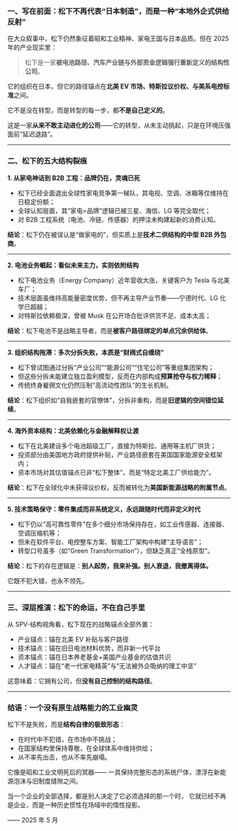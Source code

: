 ### 一、写在前面：松下不再代表“日本制造”，而是一种“本地外企式供给反射”

在大众叙事中，松下仍然象征着昭和工业精神、家电王国与日本品质。但在 2025 年的产业现实里：

> 松下是一家**被电池路径、汽车产业链与外部资金逻辑强行重新定义的结构性公司**。

它的组织在日本，但它的路径锚点在**北美 EV 市场、特斯拉议价权、与美系电控标准**之间。

它不是没在转型，而是转型的每一步，都**不是自己定义的**。

这是一家**从来不敢主动进化的公司**——它的转型，从未主动挑起，只是在环境压强面前“延迟退路”。

---

### 二、松下的五大结构裂痕

**1. 从家电神话到 B2B 工程：品牌仍在，灵魂已死**

- 松下已经全面退出全球性家电竞争第一梯队，其电视、空调、冰箱等仅维持在日稳定份额；
- 全球认知层面，其“家电=品牌”逻辑已被三星、海信、LG 等完全取代；
- 对 B2B 工程系统（电池、冷链、传感器）的押注未构建起新的消费认知。

**结论**：松下仍在被误认是“做家电的”，但实质上是**技术二供结构的中型 B2B 外包商**。

---

**2. 电池业务崛起：看似未来主力，实则依附结构**

- 松下电池业务（Energy Company）近年营收大涨，关键客户为 Tesla 与北美车厂；
- 技术层面虽维持高能量密度优势，但不再主导产业节奏——宁德时代、LG 化学已超越；
- 对特斯拉依赖极深，曾被 Musk 在公开场合批评供货不足、成本太高；

**结论**：松下电池不是战略主导者，而是**被客户路径绑定的单点冗余供给体**。

---

**3. 组织结构拖滞：多次分拆失败，本质是“财阀式自缠绕”**

- 松下曾试图通过分拆“产业公司”“能源公司”“住宅公司”等重组集团架构；
- 但这些分拆未能建立独立盈利模型，反而在内部构成**预算抢夺与权力稀释**；
- 传统终身雇佣文化仍然压制“高流动性团队”的生长机制。

**结论**：松下组织如“自我嵌套的官僚体”，分拆非重构，而是**旧逻辑的空间错位延续**。

---

**4. 海外资本结构：北美依赖化与金融解释权让渡**

- 松下在北美建设多个电池超级工厂，直接为特斯拉、通用等主机厂供货；
- 投资部分由美国地方政府提供补贴，产业路径嵌套在美国国家能源安全框架内；
- 资本市场对其估值锚点已非“松下整体”，而是“特定北美工厂供给能力”。

**结论**：松下在全球化中未获得议价权，反而被转化为**美国新能源战略的附属节点**。

---

**5. 技术策略保守：零件集成而非系统定义，永远跟随时代而非定义时代**

- 松下仍以“高可靠性零件”在多个细分市场保持存在，如工业传感器、连接器、空调压缩机等；
- 但未在软件平台、电控整车方案、智能工厂架构中构建“主导语言”；
- 转型口号虽多（如“Green Transformation”），但缺乏真正“全栈原型”。

**结论**：松下的存在逻辑是：**别人起势，我来补强。别人衰退，我撤离得体。**

它既不犯大错，也永不领先。

---

### 三、深层推演：松下的命运，不在自己手里

从 SPV-结构视角看，松下现在的战略锚点全部外置：

- 产业锚点：锚在北美 EV 补贴与客户路径
- 技术锚点：锚在旧日电池材料优势，而非新一代平台
- 资本锚点：锚在日本养老基金+美国产业基金的估值共识
- 人才锚点：锚在“老一代家电精英”与“无法被外企吸纳的理工中坚”

这意味着：它拥有公司，但**没有自己控制的结构路径**。

---

### 结语：一个没有原生战略能力的工业幽灵

松下不是失败，而是**结构自律的极致形态**：

- 在时代中不犯错，在市场中不挑战；
- 在国家结构里保持尊敬，在全球体系中维持供给；
- 从不率先出击，也从不率先崩塌。

它像是昭和工业文明死后的冥器——
一具保持完整形态的系统尸体，漂浮在新能源泡沫与旧制度缝隙之间。

当一个企业的全部选择，都是别人决定了它必须选择的那一个时，
它就已经不再是企业，而是一种历史惯性在场域中的惰性投影。

—— 2025 年 5 月
